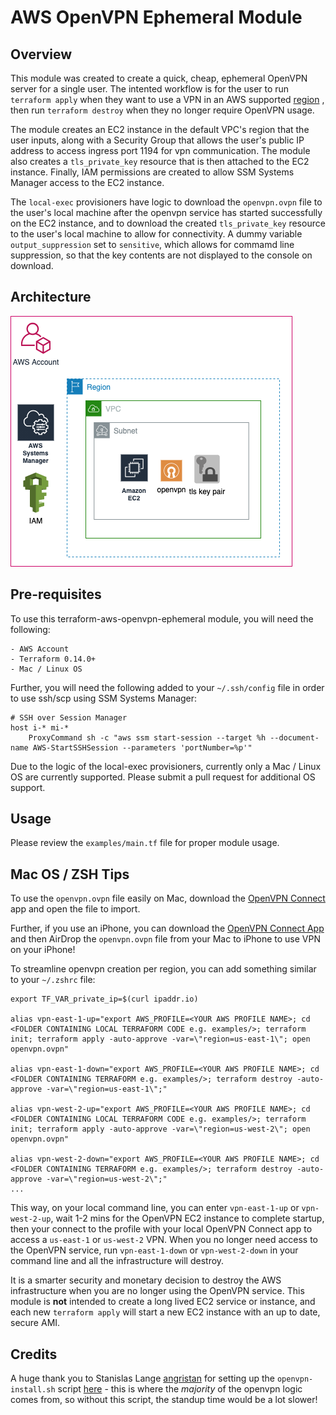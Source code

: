 # AWS OpenVPN Ephemeral Module


## Overview
This module was created to create a quick, cheap, ephemeral OpenVPN server for a single user. The intented workflow is for the user to run `terraform apply` when they want to use a VPN in an AWS supported [region](https://docs.aws.amazon.com/AmazonRDS/latest/UserGuide/Concepts.RegionsAndAvailabilityZones.html) , then run `terraform destroy` when they no longer require OpenVPN usage.

The module creates an EC2 instance in the default VPC's region that the user inputs, along with a Security Group that allows the user's public IP address to access ingress port 1194 for vpn communication. The module also creates a `tls_private_key` resource that is then attached to the EC2 instance. Finally, IAM permissions are created to allow SSM Systems Manager access to the EC2 instance.

The `local-exec` provisioners have logic to download the `openvpn.ovpn` file to the user's local machine after the openvpn service has started successfully on the EC2 instance, and to download the created `tls_private_key` resource to the user's local machine to allow for connectivity. A dummy variable `output_suppression` set to `sensitive`, which allows for commamd line suppression, so that the key contents are not displayed to the console on download.


## Architecture

![Visual of OpenVPN EC2 Server architecture](https://github.com/paulmarsicloud/terraform-aws-openvpn-ephemeral/blob/main/examples/architecture.png?raw=true)

## Pre-requisites
To use this terraform-aws-openvpn-ephemeral module, you will need the following:
```
- AWS Account
- Terraform 0.14.0+
- Mac / Linux OS
```

Further, you will need the following added to your `~/.ssh/config` file in order to use ssh/scp using SSM Systems Manager:
```
# SSH over Session Manager
host i-* mi-*
    ProxyCommand sh -c "aws ssm start-session --target %h --document-name AWS-StartSSHSession --parameters 'portNumber=%p'"
```

Due to the logic of the local-exec provisioners, currently only a Mac / Linux OS are currently supported. Please submit a pull request for additional OS support.


## Usage
Please review the `examples/main.tf` file for proper module usage.


## Mac OS / ZSH Tips
To use the `openvpn.ovpn` file easily on Mac, download the [OpenVPN Connect](https://openvpn.net/client-connect-vpn-for-mac-os/) app and open the file to import.

Further, if you use an iPhone, you can download the [OpenVPN Connect App](https://apps.apple.com/us/app/openvpn-connect/id590379981) and then AirDrop the `openvpn.ovpn` file from your Mac to iPhone to use VPN on your iPhone!

To streamline openvpn creation per region, you can add something similar to your `~/.zshrc` file:

```
export TF_VAR_private_ip=$(curl ipaddr.io)

alias vpn-east-1-up="export AWS_PROFILE=<YOUR AWS PROFILE NAME>; cd <FOLDER CONTAINING LOCAL TERRAFORM CODE e.g. examples/>; terraform init; terraform apply -auto-approve -var=\"region=us-east-1\"; open openvpn.ovpn"

alias vpn-east-1-down="export AWS_PROFILE=<YOUR AWS PROFILE NAME>; cd <FOLDER CONTAINING TERRAFORM e.g. examples/>; terraform destroy -auto-approve -var=\"region=us-east-1\";"

alias vpn-west-2-up="export AWS_PROFILE=<YOUR AWS PROFILE NAME>; cd <FOLDER CONTAINING LOCAL TERRAFORM CODE e.g. examples/>; terraform init; terraform apply -auto-approve -var=\"region=us-west-2\"; open openvpn.ovpn"

alias vpn-west-2-down="export AWS_PROFILE=<YOUR AWS PROFILE NAME>; cd <FOLDER CONTAINING TERRAFORM e.g. examples/>; terraform destroy -auto-approve -var=\"region=us-west-2\";"
...
```

This way, on your local command line, you can enter `vpn-east-1-up` or `vpn-west-2-up`, wait 1-2 mins for the OpenVPN EC2 instance to complete startup, then your connect to the profile with your local OpenVPN Connect app to access a `us-east-1` or `us-west-2` VPN. When you no longer need access to the OpenVPN service, run `vpn-east-1-down` or `vpn-west-2-down` in your command line and all the infrastructure will destroy.

It is a smarter security and monetary decision to destroy the AWS infrastructure when you are no longer using the OpenVPN service. This module is **not** intended to create a long lived EC2 service or instance, and each new `terraform apply` will start a new EC2 instance with an up to date, secure AMI.

## Credits
A huge thank you to Stanislas Lange [angristan](https://github.com/angristan/) for setting up the `openvpn-install.sh` script [here](https://github.com/angristan/openvpn-install) - this is where the _majority_ of the openvpn logic comes from, so without this script, the standup time would be a lot slower!
